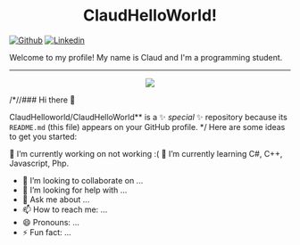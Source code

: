 
<h1 align="center">ClaudHelloWorld!</h1>

[![Github](https://img.shields.io/badge/-Github-000?style=flat&logo=Github&logoColor=white)](https://github.com/ClaudHelloWorld)
[![Linkedin](https://img.shields.io/badge/-LinkedIn-blue?style=flat&logo=Linkedin&logoColor=white)](https://www.linkedin.com/in/claudinei-gomes-3735741b2/)

Welcome to my profile! My name is Claud and I'm a programming student.
<hr>

<p align="center">
  <img src="https://github-readme-stats.vercel.app/api?username=ClaudHelloWorld&show_icons=true&hide=contribs,prs&cache_seconds=86400&theme=midnight-purple" />
</p>


/*//### Hi there 👋



ClaudHelloworld/ClaudHelloWorld** is a ✨ _special_ ✨ repository because its `README.md` (this file) appears on your GitHub profile.
*/
Here are some ideas to get you started:

 🔭 I’m currently working on not working :(
 🌱 I’m currently learning C#, C++, Javascript, Php.
- 👯 I’m looking to collaborate on ...
- 🤔 I’m looking for help with ...
- 💬 Ask me about ...
- 📫 How to reach me: ...
- 😄 Pronouns: ...
- ⚡ Fun fact: ...

